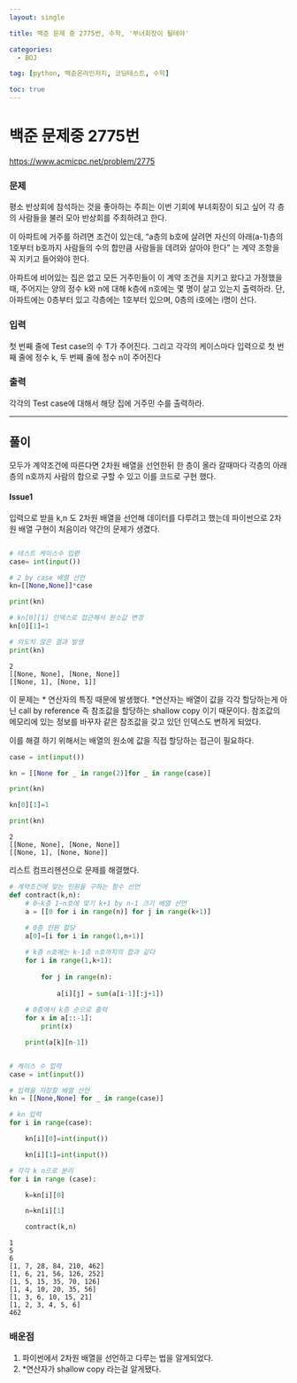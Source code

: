 ```yaml
---
layout: single

title: 백준 문제 중 2775번, 수학, '부녀회장이 될테야'

categories:
  - BOJ

tag: [python, 백준온라인저지, 코딩테스트, 수학]

toc: true
---
```


# 백준 문제중 2775번
https://www.acmicpc.net/problem/2775

### 문제

평소 반상회에 참석하는 것을 좋아하는 주희는 이번 기회에 부녀회장이 되고 싶어 각 층의 사람들을 불러 모아 반상회를 주최하려고 한다.

이 아파트에 거주를 하려면 조건이 있는데, “a층의 b호에 살려면 자신의 아래(a-1)층의 1호부터 b호까지 사람들의 수의 합만큼 사람들을 데려와 살아야 한다” 는 계약 조항을 꼭 지키고 들어와야 한다.

아파트에 비어있는 집은 없고 모든 거주민들이 이 계약 조건을 지키고 왔다고 가정했을 때, 주어지는 양의 정수 k와 n에 대해 k층에 n호에는 몇 명이 살고 있는지 출력하라. 단, 아파트에는 0층부터 있고 각층에는 1호부터 있으며, 0층의 i호에는 i명이 산다.

### 입력

첫 번째 줄에 Test case의 수 T가 주어진다. 그리고 각각의 케이스마다 입력으로 첫 번째 줄에 정수 k, 두 번째 줄에 정수 n이 주어진다

### 출력

각각의 Test case에 대해서 해당 집에 거주민 수를 출력하라.

---

## 풀이

모두가 계약조건에 따른다면 2차원 배열을 선언한뒤 한 층이 올라 갈때마다 각층의 아래층의 n호까지 사람의 합으로 구할 수  있고 이를 코드로 구현 했다.

#### Issue1

입력으로 받을 k,n 도 2차원 배열을 선언해 데이터를 다루려고 했는데 파이썬으로 2차원 배열 구현이 처음이라 약간의 문제가 생겼다.


```python

# 테스트 케이스수 입렫
case= int(input())

# 2 by case 배열 선언
kn=[[None,None]]*case

print(kn)

# kn[0][1] 인덱스로 접근해서 원소값 변경
kn[0][1]=1

# 의도치 않은 결과 발생
print(kn)
```

    2
    [[None, None], [None, None]]
    [[None, 1], [None, 1]]


 이 문제는 * 연산자의 특징 때문에 발생했다. *연산자는 배열이 값을 각각 할당하는게 아닌 call by reference 즉 참조값을 할당하는 shallow copy 이기 때문이다. 참조값의 메모리에 있는 정보를 바꾸자 같은 참조값을 갖고 있던 인덱스도 변하게 되었다.

이를 해결 하기 위해서는 배열의 원소에 값을 직접 할당하는 접근이 필요하다.


```python
case = int(input())

kn = [[None for _ in range(2)]for _ in range(case)]

print(kn)

kn[0][1]=1

print(kn)
```

    2
    [[None, None], [None, None]]
    [[None, 1], [None, None]]


리스트 컴프리헨션으로 문제를 해결했다.


```python
# 계약조건에 맞는 인원을 구하는 함수 선언
def contract(k,n):
    # 0~k층 1~n호에 맞기 k+1 by n-1 크기 배열 선언
    a = [[0 for i in range(n)] for j in range(k+1)]     
    
    # 0층 인원 할당
    a[0]=[i for i in range(1,n+1)]

    # k층 n호에는 k-1층 n호까지의 합과 같다
    for i in range(1,k+1):
        
        for j in range(n):
            
            a[i][j] = sum(a[i-1][:j+1])
    
    # 0층에서 k층 순으로 출력
    for x in a[::-1]:
        print(x)

    print(a[k][n-1])


# 케이스 수 입력
case = int(input())

# 입력을 저장할 배열 선언
kn = [[None,None] for _ in range(case)]

# kn 입력
for i in range(case):

    kn[i][0]=int(input())

    kn[i][1]=int(input())

# 각각 k n으로 분리
for i in range (case):

    k=kn[i][0]

    n=kn[i][1]

    contract(k,n)
```

    1
    5
    6
    [1, 7, 28, 84, 210, 462]
    [1, 6, 21, 56, 126, 252]
    [1, 5, 15, 35, 70, 126]
    [1, 4, 10, 20, 35, 56]
    [1, 3, 6, 10, 15, 21]
    [1, 2, 3, 4, 5, 6]
    462


### 배운점
1. 파이썬에서 2차원 배열을 선언하고 다루는 법을 알게되었다.
2. *연산자가 shallow copy 라는걸 알게됐다.
